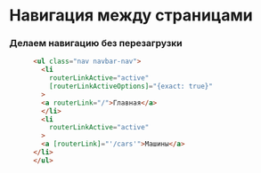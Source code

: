 # Навигация между страницами

### Делаем навигацию без перезагрузки

```html
      <ul class="nav navbar-nav">
        <li 
          routerLinkActive="active"
          [routerLinkActiveOptions]="{exact: true}"
        >
        <a routerLink="/">Главная</a>
        </li>
        <li 
          routerLinkActive="active"
        >
        <a [routerLink]="'/cars'">Машины</a>
      </li>
      </ul>
```

<!-- routerLinkActiveOptions -->
<!-- helps to remove active class (in navbar) for main page -->
